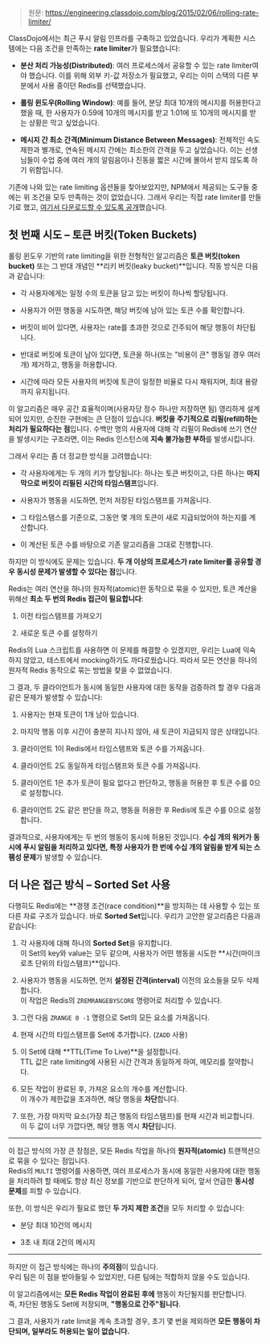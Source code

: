 > 원문: https://engineering.classdojo.com/blog/2015/02/06/rolling-rate-limiter/

ClassDojo에서는 최근 푸시 알림 인프라를 구축하고 있었습니다. 우리가 계획한 시스템에는 다음 조건을 만족하는 **rate limiter**가 필요했습니다:

- **분산 처리 가능성(Distributed)**: 여러 프로세스에서 공유할 수 있는 rate limiter여야 했습니다. 이를 위해 외부 키-값 저장소가 필요했고, 우리는 이미 스택의 다른 부분에서 사용 중이던 Redis를 선택했습니다.
    
- **롤링 윈도우(Rolling Window)**: 예를 들어, 분당 최대 10개의 메시지를 허용한다고 했을 때, 한 사용자가 0:59에 10개의 메시지를 받고 1:01에 또 10개의 메시지를 받는 상황은 막고 싶었습니다.
    
- **메시지 간 최소 간격(Minimum Distance Between Messages)**: 전체적인 속도 제한과 별개로, 연속된 메시지 간에는 최소한의 간격을 두고 싶었습니다. 이는 선생님들이 수업 중에 여러 개의 알림음이나 진동을 짧은 시간에 몰아서 받지 않도록 하기 위함입니다.
    

기존에 나와 있는 rate limiting 옵션들을 찾아보았지만, NPM에서 제공되는 도구들 중에는 위 조건을 모두 만족하는 것이 없었습니다. 그래서 우리는 직접 rate limiter를 만들기로 했고, [여기서 다운로드할 수 있도록 공개](https://www.npmjs.com/package/rolling-rate-limiter)했습니다.

## 첫 번째 시도 – 토큰 버킷(Token Buckets)

롤링 윈도우 기반의 rate limiting을 위한 전형적인 알고리즘은 **토큰 버킷(token bucket)** 또는 그 반대 개념인 **리키 버킷(leaky bucket)**입니다. 작동 방식은 다음과 같습니다:

- 각 사용자에게는 일정 수의 토큰을 담고 있는 버킷이 하나씩 할당됩니다.
    
- 사용자가 어떤 행동을 시도하면, 해당 버킷에 남아 있는 토큰 수를 확인합니다.
    
- 버킷이 비어 있다면, 사용자는 rate를 초과한 것으로 간주되어 해당 행동이 차단됩니다.
    
- 반대로 버킷에 토큰이 남아 있다면, 토큰을 하나(또는 "비용이 큰" 행동일 경우 여러 개) 제거하고, 행동을 허용합니다.
    
- 시간에 따라 모든 사용자의 버킷에 토큰이 일정한 비율로 다시 채워지며, 최대 용량까지 유지됩니다.
    

이 알고리즘은 매우 공간 효율적이며(사용자당 정수 하나만 저장하면 됨) 영리하게 설계되어 있지만, 순진한 구현에는 큰 단점이 있습니다. **버킷을 주기적으로 리필(refill)하는 처리가 필요하다는 점**입니다. 수백만 명의 사용자에 대해 각 리필이 Redis에 쓰기 연산을 발생시키는 구조라면, 이는 Redis 인스턴스에 **지속 불가능한 부하**를 발생시킵니다.

그래서 우리는 좀 더 정교한 방식을 고려했습니다:

- 각 사용자에게는 두 개의 키가 할당됩니다: 하나는 토큰 버킷이고, 다른 하나는 **마지막으로 버킷이 리필된 시간의 타임스탬프**입니다.
    
- 사용자가 행동을 시도하면, 먼저 저장된 타임스탬프를 가져옵니다.
    
- 그 타임스탬스를 기준으로, 그동안 몇 개의 토큰이 새로 지급되었어야 하는지를 계산합니다.
    
- 이 계산된 토큰 수를 바탕으로 기존 알고리즘을 그대로 진행합니다.
    

하지만 이 방식에도 문제는 있습니다. **두 개 이상의 프로세스가 rate limiter를 공유할 경우 동시성 문제가 발생할 수 있다는 점**입니다.

Redis는 여러 연산을 하나의 원자적(atomic)한 동작으로 묶을 수 있지만, 토큰 계산을 위해선 **최소 두 번의 Redis 접근이 필요합니다**:

1. 이전 타임스탬프를 가져오기
    
2. 새로운 토큰 수를 설정하기
    

Redis의 Lua 스크립트를 사용하면 이 문제를 해결할 수 있겠지만, 우리는 Lua에 익숙하지 않았고, 테스트에서 mocking하기도 까다로웠습니다. 따라서 모든 연산을 하나의 원자적 Redis 동작으로 묶는 방법을 찾을 수 없었습니다.

그 결과, 두 클라이언트가 동시에 동일한 사용자에 대한 동작을 검증하려 할 경우 다음과 같은 문제가 발생할 수 있습니다:

1. 사용자는 현재 토큰이 1개 남아 있습니다.
    
2. 마지막 행동 이후 시간이 충분히 지나지 않아, 새 토큰이 지급되지 않은 상태입니다.
    
3. 클라이언트 1이 Redis에서 타임스탬프와 토큰 수를 가져옵니다.
    
4. 클라이언트 2도 동일하게 타임스탬프와 토큰 수를 가져옵니다.
    
5. 클라이언트 1은 추가 토큰이 필요 없다고 판단하고, 행동을 허용한 후 토큰 수를 0으로 설정합니다.
    
6. 클라이언트 2도 같은 판단을 하고, 행동을 허용한 후 Redis에 토큰 수를 0으로 설정합니다.
    

결과적으로, 사용자에게는 두 번의 행동이 동시에 허용된 것입니다. **수십 개의 워커가 동시에 푸시 알림을 처리하고 있다면, 특정 사용자가 한 번에 수십 개의 알림을 받게 되는 스팸성 문제**가 발생할 수 있습니다.

## 더 나은 접근 방식 – **Sorted Set** 사용

다행히도 Redis에는 **경쟁 조건(race condition)**을 방지하는 데 사용할 수 있는 또 다른 자료 구조가 있습니다. 바로 **Sorted Set**입니다. 우리가 고안한 알고리즘은 다음과 같습니다:

1. 각 사용자에 대해 하나의 **Sorted Set**을 유지합니다.  
    이 Set의 key와 value는 모두 같으며, 사용자가 어떤 행동을 시도한 **시간(마이크로초 단위의 타임스탬프)**입니다.
    
2. 사용자가 행동을 시도하면, 먼저 **설정된 간격(interval)** 이전의 요소들을 모두 삭제합니다.  
    이 작업은 Redis의 `ZREMRANGEBYSCORE` 명령어로 처리할 수 있습니다.
    
3. 그런 다음 `ZRANGE 0 -1` 명령으로 Set의 모든 요소를 가져옵니다.
    
4. 현재 시간의 타임스탬프를 Set에 추가합니다. (`ZADD` 사용)
    
5. 이 Set에 대해 **TTL(Time To Live)**을 설정합니다.  
    TTL 값은 rate limiting에 사용된 시간 간격과 동일하게 하여, 메모리를 절약합니다.
    
6. 모든 작업이 완료된 후, 가져온 요소의 개수를 계산합니다.  
    이 개수가 제한값을 초과하면, 해당 행동을 **차단**합니다.
    
7. 또한, 가장 마지막 요소(가장 최근 행동의 타임스탬프)를 현재 시간과 비교합니다.  
    이 두 값이 너무 가깝다면, 해당 행동 역시 **차단**됩니다.
    

---

이 접근 방식의 가장 큰 장점은, 모든 Redis 작업을 하나의 **원자적(atomic)** 트랜잭션으로 묶을 수 있다는 점입니다.  
Redis의 `MULTI` 명령어를 사용하면, 여러 프로세스가 동시에 동일한 사용자에 대한 행동을 처리하려 할 때에도 항상 최신 정보를 기반으로 판단하게 되어, 앞서 언급한 **동시성 문제**를 피할 수 있습니다.

또한, 이 방식은 우리가 필요로 했던 **두 가지 제한 조건**을 모두 처리할 수 있습니다:

- 분당 최대 10건의 메시지
    
- 3초 내 최대 2건의 메시지
    

---

하지만 이 접근 방식에는 하나의 **주의점**이 있습니다.  
우리 팀은 이 점을 받아들일 수 있었지만, 다른 팀에는 적합하지 않을 수도 있습니다.

이 알고리즘에서는 **모든 Redis 작업이 완료된 후에** 행동이 차단될지를 판단합니다.  
즉, 차단된 행동도 Set에 저장되며, **"행동으로 간주"됩니다**.

그 결과, 사용자가 rate limit을 계속 초과할 경우, 초기 몇 번을 제외하면 **모든 행동이 차단되며, 일부라도 허용되는 일이 없습니다.**